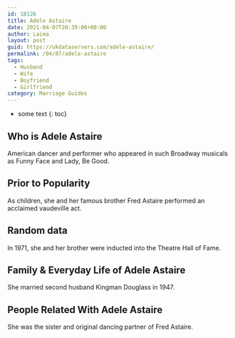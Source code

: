 ```yaml
---
id: 18126
title: Adele Astaire
date: 2021-04-07T20:39:00+00:00
author: Laima
layout: post
guid: https://ukdataservers.com/adele-astaire/
permalink: /04/07/adele-astaire
tags:
  - Husband
  - Wife
  - Boyfriend
  - Girlfriend
category: Marriage Guides
---
```


* some text
{: toc}


## Who is Adele Astaire
                  
                  
                  
American dancer and performer who appeared in such Broadway musicals as Funny Face and Lady, Be Good.
                  
              
            
              
            
                
                
                
## Prior to Popularity
                  
                  
                  
As children, she and her famous brother Fred Astaire performed an acclaimed vaudeville act.
                  
              
            
              
            
                
                
                
## Random data
                  
                  
                  
In 1971, she and her brother were inducted into the Theatre Hall of Fame.
                  
              
            
              
            
                
                
                
## Family & Everyday Life of Adele Astaire
                  
                  
                  
She married second husband Kingman Douglass in 1947.
                  
              
            
              
            
                
                
                
## People Related With Adele Astaire
                  
                  
                  
She was the sister and original dancing partner of Fred Astaire.
                  
              
            
              
            
                
              
            
              
              
            
            
              
            
          
          
          